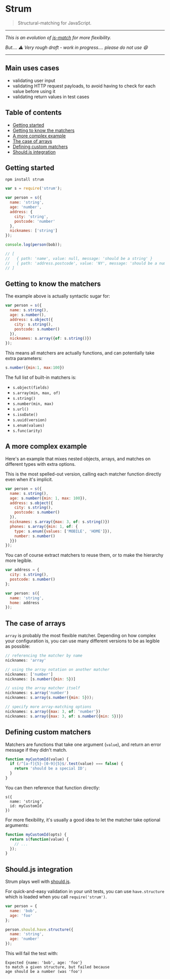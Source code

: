 # Strum

> Structural-matching for JavaScript.

---

*This is an evolution of [js-match](https://github.com/TabDigital/js-match) for more flexibility.*

*But.... :warning: Very rough draft - work in progress.... please do not use :smile:*

---

## Main uses cases

- validating user input
- validating HTTP request payloads, to avoid having to check for each value before using it
- validating return values in test cases


## Table of contents

- [Getting started](#)
- [Getting to know the matchers](#)
- [A more complex example](#)
- [The case of arrays](#)
- [Defining custom matchers](#)
- [Should.js integration](#)


## Getting started

```
npm install strum
```

```js
var s = require('strum');

var person = s({
  name: 'string',
  age: 'number',
  address: {
    city: 'string',
    postcode: 'number'
  },
  nicknames: ['string']
});

console.log(person(bob));

// [
//   { path: 'name', value: null, message: 'should be a string' }
//   { path: 'address.postcode', value: 'NY', message: 'should be a number' }
// ]
```

## Getting to know the matchers

The example above is actually syntactic sugar for:

```js
var person = s({
  name: s.string(),
  age: s.number(),
  address: s.object({
    city: s.string(),
    postcode: s.number()
  }),
  nicknames: s.array({of: s.string()})
});
```

This means all matchers are actually functions,
and can potentially take extra parameters:

```js
s.number({min:1, max:100})
```

The full list of built-in matchers is:

- `s.object(fields)`
- `s.array(min, max, of)`
- `s.string()`
- `s.number(min, max)`
- `s.url()`
- `s.isoDate()`
- `s.uuid(version)`
- `s.enum(values)`
- `s.func(arity)`

## A more complex example

Here's an example that mixes nested objects, arrays,
and matches on different types with extra options.

This is the most spelled-out version,
calling each matcher function directly even when it's implicit.


```js
var person = s({
  name: s.string(),
  age: s.number({min: 1, max: 100}),
  address: s.object({
    city: s.string(),
    postcode: s.number()
  }),
  nicknames: s.array({max: 3, of: s.string()})
  phones: s.array({min: 1, of: {
    type: s.enum({values: ['MOBILE', 'HOME']}),
    number: s.number()
  }})
});
```

You can of course extract matchers to reuse them,
or to make the hierarchy more legible.

```js
var address = {
  city: s.string(),
  postcode: s.number()
};

var person: s({
  name: 'string',
  home: address
});
```

## The case of arrays

`array` is probably the most flexible matcher.
Depending on how complex your configuration is,
you can use many different versions to be as legible as possible:

```js
// referencing the matcher by name
nicknames: 'array'

// using the array notation on another matcher
nicknames: ['number']
nicknames: [s.number({min: 5})]

// using the array matcher itself
nicknames: s.array('number')
nicknames: s.array(s.number({min: 5}));

// specify more array-matching options
nicknames: s.array({max: 3, of: 'number'})
nicknames: s.array({max: 3, of: s.number({min: 5})})
```

## Defining custom matchers

Matchers are functions that take one argument (`value`),
and return an error message if they didn't match.


```js
function myCustomId(value) {
  if (/^[a-f]{5}-[0-9]{5}$/.test(value) === false) {
    return 'should be a special ID';
  }
}
```

You can then reference that function directly:

```
s({
  name: 'string',
  id: myCustomId
})
```

For more flexibility, it's usually a good idea to let the matcher take optional arguments:

```js
function myCustomId(opts) {
  return s(function(value) {
    // ...
  });
}
```

## Should.js integration

Strum plays well with [should.js](#).

For quick-and-easy validation in your unit tests, you can use `have.structure`
which is loaded when you call `require('strum')`.

```js
var person = {
  name: 'bob',
  age: 'foo'
};

person.should.have.structure({
  name: 'string',
  age: 'number'
});
```

This will fail the test with:

```
Expected {name: 'bob', age: 'foo'}
to match a given structure, but failed because
age should be a number (was 'foo')
```
